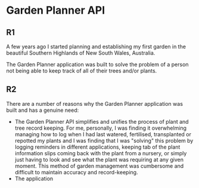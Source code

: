 # Garden Planner API

## R1

A few years ago I started planning and establishing my first garden in the beautiful Southern Highlands of New South Wales, Australia. 

The Garden Planner application was built to solve the problem of a person not being able to keep track of all of their trees and/or plants.

## R2

There are a number of reasons why the Garden Planner application was built and has a genuine need:

- The Garden Planner API simplifies and unifies the process of plant and tree record keeping. For me, personally, I was finding it overwhelming managing how to log when I had last watered, fertilised, transplanted or repotted my plants and I was finding that I was "solving" this problem by logging reminders in different applications, keeping tab of the plant information slips coming back with the plant from a nursery, or simply just having to look and see what the plant was requiring at any given moment. This method of garden management was cumbersome and difficult to maintain accuracy and record-keeping.
- The application 